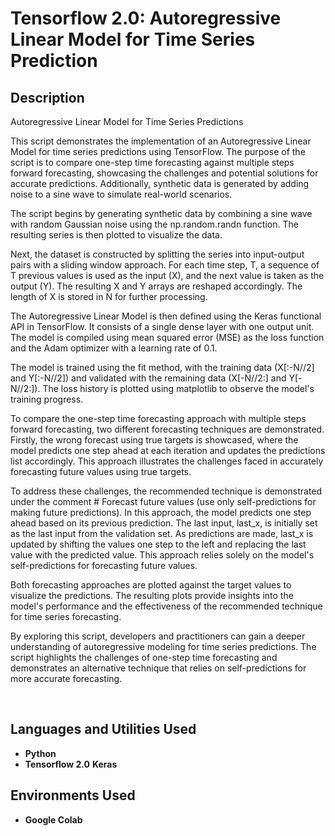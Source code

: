 <h1>Tensorflow 2.0:  Autoregressive Linear Model for Time Series Prediction</h1>


<h2>Description</h2>
Autoregressive Linear Model for Time Series Predictions

This script demonstrates the implementation of an Autoregressive Linear Model for time series predictions using TensorFlow. The purpose of the script is to compare one-step time forecasting against multiple steps forward forecasting, showcasing the challenges and potential solutions for accurate predictions. Additionally, synthetic data is generated by adding noise to a sine wave to simulate real-world scenarios.

The script begins by generating synthetic data by combining a sine wave with random Gaussian noise using the np.random.randn function. The resulting series is then plotted to visualize the data.

Next, the dataset is constructed by splitting the series into input-output pairs with a sliding window approach. For each time step, T, a sequence of T previous values is used as the input (X), and the next value is taken as the output (Y). The resulting X and Y arrays are reshaped accordingly. The length of X is stored in N for further processing.

The Autoregressive Linear Model is then defined using the Keras functional API in TensorFlow. It consists of a single dense layer with one output unit. The model is compiled using mean squared error (MSE) as the loss function and the Adam optimizer with a learning rate of 0.1.

The model is trained using the fit method, with the training data (X[:-N//2] and Y[:-N//2]) and validated with the remaining data (X[-N//2:] and Y[-N//2:]). The loss history is plotted using matplotlib to observe the model's training progress.

To compare the one-step time forecasting approach with multiple steps forward forecasting, two different forecasting techniques are demonstrated. Firstly, the wrong forecast using true targets is showcased, where the model predicts one step ahead at each iteration and updates the predictions list accordingly. This approach illustrates the challenges faced in accurately forecasting future values using true targets.

To address these challenges, the recommended technique is demonstrated under the comment # Forecast future values (use only self-predictions for making future predictions). In this approach, the model predicts one step ahead based on its previous prediction. The last input, last_x, is initially set as the last input from the validation set. As predictions are made, last_x is updated by shifting the values one step to the left and replacing the last value with the predicted value. This approach relies solely on the model's self-predictions for forecasting future values.

Both forecasting approaches are plotted against the target values to visualize the predictions. The resulting plots provide insights into the model's performance and the effectiveness of the recommended technique for time series forecasting.

By exploring this script, developers and practitioners can gain a deeper understanding of autoregressive modeling for time series predictions. The script highlights the challenges of one-step time forecasting and demonstrates an alternative technique that relies on self-predictions for more accurate forecasting.

<br />


<h2>Languages and Utilities Used</h2>

- <b>Python</b> 
- <b>Tensorflow 2.0</b>
<b>Keras</b>

<h2>Environments Used </h2>

- <b>Google Colab</b> 

<!--
 ```diff
- text in red
+ text in green
! text in orange
# text in gray
@@ text in purple (and bold)@@
```
--!>
